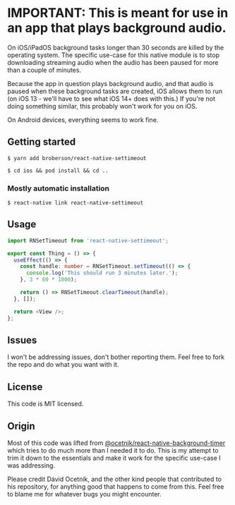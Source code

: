 # IMPORTANT: This is meant for use in an app that plays background audio.

On iOS/iPadOS background tasks longer than 30 seconds are killed by the operating system. The specific use-case for this native module is to stop downloading streaming audio when the audio has been paused for more than a couple of minutes.

Because the app in question plays background audio, and that audio is paused when these background tasks are created, iOS allows them to run (on iOS 13 -
we'll have to see what iOS 14+ does with this.) If you're not doing something similar, this probably won't work for you on
iOS.

On Android devices, everything seems to work fine.

## Getting started

`$ yarn add broberson/react-native-settimeout`

`$ cd ios && pod install && cd ..`

### Mostly automatic installation

`$ react-native link react-native-settimeout`

## Usage

```typescript
import RNSetTimeout from 'react-native-settimeout';

export const Thing = () => {
  useEffect(() => {
    const handle: number = RNSetTimeout.setTimeout(() => {
      console.log('This should run 3 minutes later.');
    }, 3 * 60 * 1000);

    return () => RNSetTimeout.clearTimeout(handle);
  }, []);

  return <View />;
};
```

## Issues

I won't be addressing issues, don't bother reporting them. Feel free to fork the repo and do what you want with it.

## License

This code is MIT licensed.

## Origin

Most of this code was lifted from [@ocetnik/react-native-background-timer](https://github.com/ocetnik/react-native-background-timer) which tries to do much more than I needed it to do. This is my attempt to trim it down to the essentials and make it work for the specific use-case I was addressing.

Please credit Dávid Ocetník, and the other kind people that contributed to his repository, for anything good that happens to come from this. Feel free to blame me for whatever bugs you might encounter.
